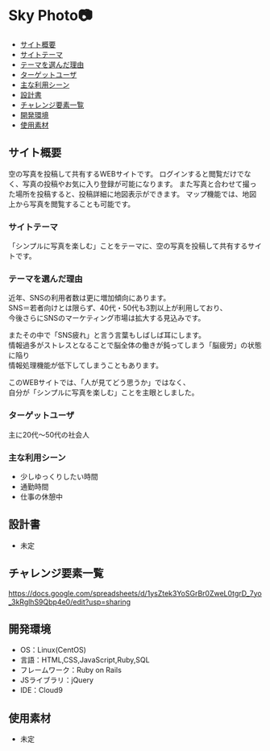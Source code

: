 # Sky Photo:camera:

- [サイト概要](#サイト概要)
- [サイトテーマ](#サイトテーマ)
- [テーマを選んだ理由](#テーマを選んだ理由)
- [ターゲットユーザ](#ターゲットユーザ)
- [主な利用シーン](#主な利用シーン)
- [設計書](#設計書)
- [チャレンジ要素一覧](#チャレンジ要素一覧)
- [開発環境](#開発環境)
- [使用素材](#使用素材)

## サイト概要
空の写真を投稿して共有するWEBサイトです。
ログインすると閲覧だけでなく、写真の投稿やお気に入り登録が可能になります。
また写真と合わせて撮った場所を投稿すると、投稿詳細に地図表示ができます。
マップ機能では、地図上から写真を閲覧することも可能です。

### サイトテーマ
「シンプルに写真を楽しむ」ことをテーマに、空の写真を投稿して共有するサイトです。

### テーマを選んだ理由
近年、SNSの利用者数は更に増加傾向にあります。<br/>
SNS＝若者向けとは限らず、40代・50代も3割以上が利用しており、<br/>
今後さらにSNSのマーケティング市場は拡大する見込みです。<br/>

またその中で「SNS疲れ」と言う言葉もしばしば耳にします。<br/>
情報過多がストレスとなることで脳全体の働きが鈍ってしまう「脳疲労」の状態に陥り<br/>
情報処理機能が低下してしまうこともあります。<br/>

このWEBサイトでは、「人が見てどう思うか」ではなく、<br/>
自分が「シンプルに写真を楽しむ」ことを主眼としました。<br/>


### ターゲットユーザ
主に20代～50代の社会人

### 主な利用シーン
- 少しゆっくりしたい時間
- 通勤時間
- 仕事の休憩中

## 設計書
- 未定

## チャレンジ要素一覧
https://docs.google.com/spreadsheets/d/1ysZtek3YoSGrBr0ZweL0tgrD_7yo_3kRglhS9Qbp4e0/edit?usp=sharing

## 開発環境
- OS：Linux(CentOS)
- 言語：HTML,CSS,JavaScript,Ruby,SQL
- フレームワーク：Ruby on Rails
- JSライブラリ：jQuery
- IDE：Cloud9

## 使用素材
*  未定